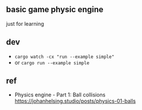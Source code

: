 ## basic game physic engine
just for learning

## dev
* `cargo watch -cx "run --example simple"`
* or `cargo run --example simple`

## ref
* Physics engine - Part 1: Ball collisions https://johanhelsing.studio/posts/physics-01-balls



